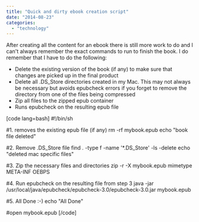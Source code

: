 ```yaml
---
title: "Quick and dirty ebook creation script"
date: "2014-08-23"
categories: 
  - "technology"
---
```


After creating all the content for an ebook there is still more work to do and I can't always remember the exact commands to run to finish the book. I do remember that I have to do the following:

- Delete the existing version of the book (if any) to make sure that changes are picked up in the final product
- Delete all .DS\_Store directories created in my Mac. This may not always be necessary but avoids epubcheck errors if you forget to remove the directory from one of the files being compressed
- Zip all files to the zipped epub container
- Runs epubcheck on the resulting epub file

\[code lang=bash\] #!/bin/sh

#1. removes the existing epub file (if any) rm -rf mybook.epub echo "book file deleted"

#2. Remove .DS\_Store file find . -type f -name '\*.DS\_Store' -ls -delete echo "deleted mac specific files"

#3. Zip the necessary files and directories zip -r -X mybook.epub mimetype META-INF OEBPS

#4. Run epubcheck on the resulting file from step 3 java -jar /usr/local/java/epubcheck/epubcheck-3.0/epubcheck-3.0.jar mybook.epub

#5. All Done :-) echo "All Done"

#open mybook.epub \[/code\]
